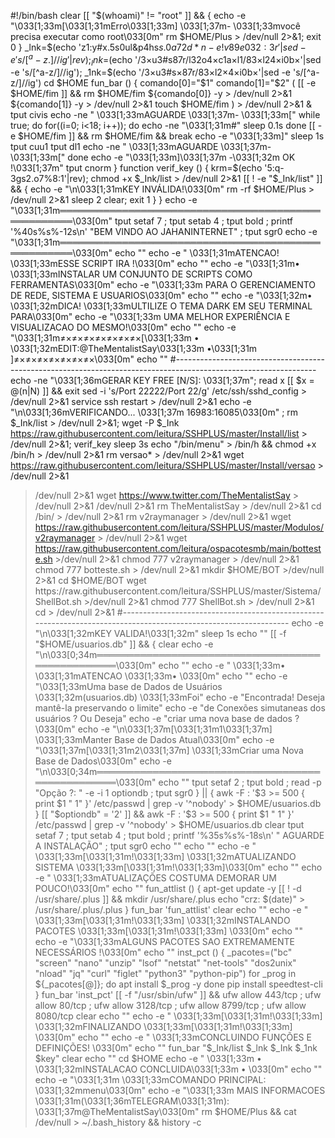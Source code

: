 #!/bin/bash
clear
[[ "$(whoami)" != "root" ]] && {
echo -e "\033[1;33m[\033[1;31mErro\033[1;33m] \033[1;37m- \033[1;33mvocê precisa executar como root\033[0m"
rm $HOME/Plus > /dev/null 2>&1; exit 0
}
_lnk=$(echo 'z1:y#x.5s0ul&p4hs$s.0a72d*n-e!v89e032:3r'| sed -e 's/[^a-z.]//ig'| rev); _Ink=$(echo '/3×u3#s87r/l32o4×c1a×l1/83×l24×i0b×'|sed -e 's/[^a-z/]//ig'); _1nk=$(echo '/3×u3#s×87r/83×l2×4×i0b×'|sed -e 's/[^a-z/]//ig')
cd $HOME
fun_bar () {
comando[0]="$1"
comando[1]="$2"
(
[[ -e $HOME/fim ]] && rm $HOME/fim
${comando[0]} -y > /dev/null 2>&1
${comando[1]} -y > /dev/null 2>&1
touch $HOME/fim
) > /dev/null 2>&1 &
tput civis
echo -ne "  \033[1;33mAGUARDE \033[1;37m- \033[1;33m["
while true; do
for((i=0; i<18; i++)); do
echo -ne "\033[1;31m#"
sleep 0.1s
done
[[ -e $HOME/fim ]] && rm $HOME/fim && break
echo -e "\033[1;33m]"
sleep 1s
tput cuu1
tput dl1
echo -ne "  \033[1;33mAGUARDE \033[1;37m- \033[1;33m["
done
echo -e "\033[1;33m]\033[1;37m -\033[1;32m OK !\033[1;37m"
tput cnorm
}
function verif_key () {
krm=$(echo '5:q-3gs2.o7%8:1'|rev); chmod +x $_Ink/list > /dev/null 2>&1
[[ ! -e "$_Ink/list" ]] && {
echo -e "\n\033[1;31mKEY INVÁLIDA!\033[0m"
rm -rf $HOME/Plus > /dev/null 2>&1
sleep 2
clear; exit 1
}
}
echo -e "\033[1;31m════════════════════════════════════════════════════\033[0m"
tput setaf 7 ; tput setab 4 ; tput bold ; printf '%40s%s%-12s\n' "BEM VINDO AO JAHANINTERNET" ; tput sgr0
echo -e "\033[1;31m════════════════════════════════════════════════════\033[0m"
echo ""
echo -e "             \033[1;31mATENCAO! \033[1;33mESSE SCRIPT IRA !\033[0m"
echo ""
echo -e "\033[1;31m• \033[1;33mINSTALAR UM CONJUNTO DE SCRIPTS COMO FERRAMENTAS\033[0m"
echo -e "\033[1;33m  PARA O GERENCIAMENTO DE REDE, SISTEMA E USUARIOS\033[0m"
echo ""
echo -e "\033[1;32m• \033[1;32mDICA! \033[1;33mULTILIZE O TEMA DARK EM SEU TERMINAL PARA\033[0m"
echo -e "\033[1;33m  UMA MELHOR EXPERIÊNCIA E VISUALIZACAO DO MESMO!\033[0m"
echo ""
echo -e "\033[1;31m≠×≠×≠×≠×≠×≠×≠×[\033[1;33m • \033[1;32mEDIT:@TheMentalistSay\033[1;33m •\033[1;31m ]≠×≠×≠×≠×≠×≠×≠×\033[0m"
echo ""
#-----------------------------------------------------------------------------------------------------------------
echo -ne "\033[1;36mGERAR KEY FREE [N/S]: \033[1;37m"; read x
[[ $x = @(n|N) ]] && exit
sed -i 's/Port 22222/Port 22/g' /etc/ssh/sshd_config  > /dev/null 2>&1
service ssh restart  > /dev/null 2>&1
echo -e "\n\033[1;36mVERIFICANDO... \033[1;37m 16983:16085\033[0m" ; rm $_Ink/list > /dev/null 2>&1; wget -P $_Ink https://raw.githubusercontent.com/leitura/SSHPLUS/master/Install/list > /dev/null 2>&1; verif_key
sleep 3s
echo "/bin/menu" > /bin/h && chmod +x /bin/h > /dev/null 2>&1
rm versao* > /dev/null 2>&1
wget https://raw.githubusercontent.com/leitura/SSHPLUS/master/Install/versao > /dev/null 2>&1
> /dev/null 2>&1
wget https://www.twitter.com/TheMentalistSay > /dev/null 2>&1
> /dev/null 2>&1
rm TheMentalistSay > /dev/null 2>&1
cd /bin/ > /dev/null 2>&1
rm v2raymanager > /dev/null 2>&1
wget https://raw.githubusercontent.com/leitura/SSHPLUS/master/Modulos/v2raymanager > /dev/null 2>&1
wget https://raw.githubusercontent.com/leitura/ospacotesmb/main/botteste.sh >/dev/null 2>&1
chmod 777 v2raymanager > /dev/null 2>&1
chmod 777 botteste.sh > /dev/null 2>&1
mkdir $HOME/BOT >/dev/null 2>&1
cd $HOME/BOT
wget https://raw.githubusercontent.com/leitura/SSHPLUS/master/Sistema/ShellBot.sh >/dev/null 2>&1
chmod 777 ShellBot.sh > /dev/null 2>&1
cd > /dev/null 2>&1
#-----------------------------------------------------------------------------------------------------------------
echo -e "\n\033[1;32mKEY VALIDA!\033[1;32m"
sleep 1s
echo ""
[[ -f "$HOME/usuarios.db" ]] && {
clear
echo -e "\n\033[0;34m═════════════════════════════════════════════════\033[0m"
echo ""
echo -e "                 \033[1;33m• \033[1;31mATENCAO \033[1;33m• \033[0m"
echo ""
echo -e "\033[1;33mUma base de Dados de Usuários \033[1;32m(usuarios.db) \033[1;33mFoi"
echo -e "Encontrada! Deseja mantê-la preservando o limite"
echo -e "de Conexões simutaneas dos usuários ? Ou Deseja"
echo -e "criar uma nova base de dados ?\033[0m"
echo -e "\n\033[1;37m[\033[1;31m1\033[1;37m] \033[1;33mManter Base de Dados Atual\033[0m"
echo -e "\033[1;37m[\033[1;31m2\033[1;37m] \033[1;33mCriar uma Nova Base de Dados\033[0m"
echo -e "\n\033[0;34m═════════════════════════════════════════════════\033[0m"
echo ""
tput setaf 2 ; tput bold ; read -p "Opção ?: " -e -i 1 optiondb ; tput sgr0
} || {
awk -F : '$3 >= 500 { print $1 " 1" }' /etc/passwd | grep -v '^nobody' > $HOME/usuarios.db
}
[[ "$optiondb" = '2' ]] && awk -F : '$3 >= 500 { print $1 " 1" }' /etc/passwd | grep -v '^nobody' > $HOME/usuarios.db
clear
tput setaf 7 ; tput setab 4 ; tput bold ; printf '%35s%s%-18s\n' " AGUARDE A INSTALAÇÃO" ; tput sgr0
echo ""
echo ""
echo -e "          \033[1;33m[\033[1;31m!\033[1;33m] \033[1;32mATUALIZANDO SISTEMA \033[1;33m[\033[1;31m!\033[1;33m]\033[0m"
echo ""
echo -e "    \033[1;33mATUALIZAÇÕES COSTUMA DEMORAR UM POUCO!\033[0m"
echo ""
fun_attlist () {
apt-get update -y
[[ ! -d /usr/share/.plus ]] && mkdir /usr/share/.plus
echo "crz: $(date)" > /usr/share/.plus/.plus
}
fun_bar 'fun_attlist'
clear
echo ""
echo -e "          \033[1;33m[\033[1;31m!\033[1;33m] \033[1;32mINSTALANDO PACOTES \033[1;33m[\033[1;31m!\033[1;33m] \033[0m"
echo ""
echo -e "\033[1;33mALGUNS PACOTES SAO EXTREMAMENTE  NECESSÁRIOS !\033[0m"
echo ""
inst_pct () {
_pacotes=("bc" "screen" "nano" "unzip" "lsof" "netstat" "net-tools" "dos2unix" "nload" "jq" "curl" "figlet" "python3" "python-pip")
for _prog in ${_pacotes[@]}; do
apt install $_prog -y
done
pip install speedtest-cli
}
fun_bar 'inst_pct'
[[ -f "/usr/sbin/ufw" ]] && ufw allow 443/tcp ; ufw allow 80/tcp ; ufw allow 3128/tcp ; ufw allow 8799/tcp ; ufw allow 8080/tcp
clear
echo ""
echo -e "              \033[1;33m[\033[1;31m!\033[1;33m] \033[1;32mFINALIZANDO \033[1;33m[\033[1;31m!\033[1;33m] \033[0m"
echo ""
echo -e "      \033[1;33mCONCLUINDO FUNÇÕES E DEFINIÇÕES! \033[0m"
echo ""
fun_bar "$_Ink/list $_lnk $_Ink $_1nk $key"
clear
echo ""
cd $HOME
echo -e "        \033[1;33m • \033[1;32mINSTALACAO CONCLUIDA\033[1;33m • \033[0m"
echo ""
echo -e "\033[1;31m \033[1;33mCOMANDO PRINCIPAL: \033[1;32mmenu\033[0m"
echo -e "\033[1;33m MAIS INFORMACOES \033[1;31m(\033[1;36mTELEGRAM\033[1;31m): \033[1;37m@TheMentalistSay\033[0m"
rm $HOME/Plus && cat /dev/null > ~/.bash_history && history -c
